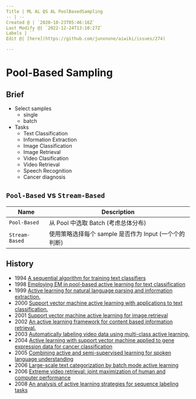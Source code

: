 ```yaml
---
Title | ML AL QS AL PoolBasedSampling
-- | --
Created @ | `2020-10-23T05:46:16Z`
Last Modify @| `2022-12-24T13:10:27Z`
Labels | ``
Edit @| [here](https://github.com/junxnone/aiwiki/issues/274)

---
```

# Pool-Based Sampling

## Brief
- Select samples
  - single
  - batch
- Tasks
  - Text Classification
  - Information Extraction
  - Image Classification
  - Image Retrieval
  - Video Clasification
  - Video Retrieval
  - Speech Recognition
  - Cancer diagnosis

## `Pool-Based` vs `Stream-Based`

Name | Description
-- | --
`Pool-Based`  | 从 Pool 中选取 Batch (考虑总体分布)
`Stream-Based` | 使用策略选择每个 sample 是否作为 Input (一个个的判断)


## History
- 1994 [A sequential algorithm for training text classifiers](https://dl.acm.org/doi/pdf/10.5555/188490.188495)
- 1998 [Employing EM in pool-based active learning for text classification]()
- 1999 [Active learning for natural language parsing and information extraction.]()
- 2000 [Support vector machine active learning with applications to text classification.]()
- 2001 [Support vector machine active learning for image retrieval]()
- 2002 [An active learning framework for content based information retrieval.]()
- 2003 [Automatically labeling video data using multi-class active learning.]()
- 2004 [Active learning with support vector machine applied to gene expression data for cancer classification]()
- 2005 [Combining active and semi-supervised learning for spoken language understanding]()
- 2006 [ Large-scale text categorization by batch mode active learning]()
- 2006 [Extreme video retrieval: joint maximization of human and computer performance]()
- 2008 [An analysis of active learning strategies for sequence labeling tasks]()

